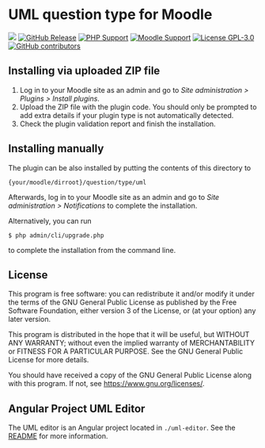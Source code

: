 # UML question type for Moodle

![](https://github.com/bschur/moodle-qtype_uml/actions/workflows/moodle-plugin-ci.yml/badge.svg)
[![GitHub
Release](https://img.shields.io/github/release/bschur/moodle-qtype_uml.svg)](https://github.com/bschur/moodle-qtype_uml/releases)
[![PHP Support](https://img.shields.io/badge/php-7.4--8.3-blue)](https://github.com/bschur/moodle-qtype_uml/actions)
[![Moodle Support](https://img.shields.io/badge/Moodle-4.1--4.4-orange)](https://github.com/bschur/moodle-qtype_uml/actions)
[![License GPL-3.0](https://img.shields.io/github/license/bschur/moodle-qtype_uml?color=lightgrey)](https://github.com/bschur/moodle-qtype_uml/blob/main/LICENSE)
[![GitHub contributors](https://img.shields.io/github/contributors/bschur/moodle-qtype_uml)](https://github.com/bschur/moodle-qtype_uml/graphs/contributors)

## Installing via uploaded ZIP file ##

1. Log in to your Moodle site as an admin and go to _Site administration >
   Plugins > Install plugins_.
2. Upload the ZIP file with the plugin code. You should only be prompted to add
   extra details if your plugin type is not automatically detected.
3. Check the plugin validation report and finish the installation.

## Installing manually ##

The plugin can be also installed by putting the contents of this directory to

    {your/moodle/dirroot}/question/type/uml

Afterwards, log in to your Moodle site as an admin and go to _Site administration >
Notifications_ to complete the installation.

Alternatively, you can run

    $ php admin/cli/upgrade.php

to complete the installation from the command line.

## License ##

This program is free software: you can redistribute it and/or modify it under
the terms of the GNU General Public License as published by the Free Software
Foundation, either version 3 of the License, or (at your option) any later
version.

This program is distributed in the hope that it will be useful, but WITHOUT ANY
WARRANTY; without even the implied warranty of MERCHANTABILITY or FITNESS FOR A
PARTICULAR PURPOSE. See the GNU General Public License for more details.

You should have received a copy of the GNU General Public License along with
this program. If not, see <https://www.gnu.org/licenses/>.

## Angular Project UML Editor ##

The UML editor is an Angular project located in `./uml-editor`. See the [README](./uml-editor/README.md) for more information.
